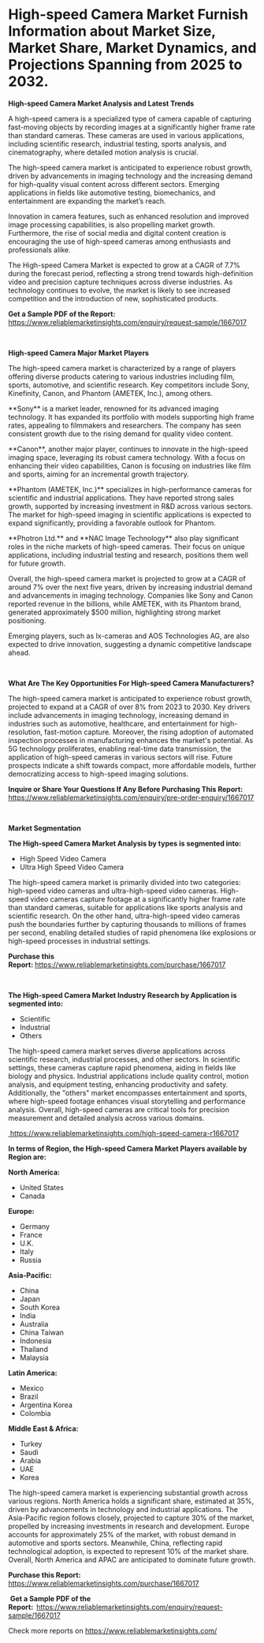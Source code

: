 <p><h1>High-speed Camera Market Furnish Information about Market Size, Market Share, Market Dynamics, and Projections Spanning from 2025 to 2032.</h1></p><p><strong>High-speed Camera Market Analysis and Latest Trends</strong></p>
<p><p>A high-speed camera is a specialized type of camera capable of capturing fast-moving objects by recording images at a significantly higher frame rate than standard cameras. These cameras are used in various applications, including scientific research, industrial testing, sports analysis, and cinematography, where detailed motion analysis is crucial. </p><p>The high-speed camera market is anticipated to experience robust growth, driven by advancements in imaging technology and the increasing demand for high-quality visual content across different sectors. Emerging applications in fields like automotive testing, biomechanics, and entertainment are expanding the market’s reach. </p><p>Innovation in camera features, such as enhanced resolution and improved image processing capabilities, is also propelling market growth. Furthermore, the rise of social media and digital content creation is encouraging the use of high-speed cameras among enthusiasts and professionals alike. </p><p>The High-speed Camera Market is expected to grow at a CAGR of 7.7% during the forecast period, reflecting a strong trend towards high-definition video and precision capture techniques across diverse industries. As technology continues to evolve, the market is likely to see increased competition and the introduction of new, sophisticated products.</p></p>
<p><strong>Get a Sample PDF of the Report:&nbsp;</strong> <a href="https://www.reliablemarketinsights.com/enquiry/request-sample/1667017?utm_campaign=2176&utm_medium=2&utm_source=Github&utm_content=ia&utm_term=10022025&utm_id=high-speed-camera">https://www.reliablemarketinsights.com/enquiry/request-sample/1667017</a></p>
<p>&nbsp;</p>
<p><strong>High-speed Camera Major Market Players</strong></p>
<p><p>The high-speed camera market is characterized by a range of players offering diverse products catering to various industries including film, sports, automotive, and scientific research. Key competitors include Sony, Kinefinity, Canon, and Phantom (AMETEK, Inc.), among others.</p><p>**Sony** is a market leader, renowned for its advanced imaging technology. It has expanded its portfolio with models supporting high frame rates, appealing to filmmakers and researchers. The company has seen consistent growth due to the rising demand for quality video content.</p><p>**Canon**, another major player, continues to innovate in the high-speed imaging space, leveraging its robust camera technology. With a focus on enhancing their video capabilities, Canon is focusing on industries like film and sports, aiming for an incremental growth trajectory.</p><p>**Phantom (AMETEK, Inc.)** specializes in high-performance cameras for scientific and industrial applications. They have reported strong sales growth, supported by increasing investment in R&D across various sectors. The market for high-speed imaging in scientific applications is expected to expand significantly, providing a favorable outlook for Phantom.</p><p>**Photron Ltd.** and **NAC Image Technology** also play significant roles in the niche markets of high-speed cameras. Their focus on unique applications, including industrial testing and research, positions them well for future growth.</p><p>Overall, the high-speed camera market is projected to grow at a CAGR of around 7% over the next five years, driven by increasing industrial demand and advancements in imaging technology. Companies like Sony and Canon reported revenue in the billions, while AMETEK, with its Phantom brand, generated approximately $500 million, highlighting strong market positioning.</p><p>Emerging players, such as Ix-cameras and AOS Technologies AG, are also expected to drive innovation, suggesting a dynamic competitive landscape ahead.</p></p>
<p>&nbsp;</p>
<p><strong>What Are The Key Opportunities For High-speed Camera Manufacturers?</strong></p>
<p><p>The high-speed camera market is anticipated to experience robust growth, projected to expand at a CAGR of over 8% from 2023 to 2030. Key drivers include advancements in imaging technology, increasing demand in industries such as automotive, healthcare, and entertainment for high-resolution, fast-motion capture. Moreover, the rising adoption of automated inspection processes in manufacturing enhances the market's potential. As 5G technology proliferates, enabling real-time data transmission, the application of high-speed cameras in various sectors will rise. Future prospects indicate a shift towards compact, more affordable models, further democratizing access to high-speed imaging solutions.</p></p>
<p><strong>Inquire or Share Your Questions If Any Before Purchasing This Report:</strong> <a href="https://www.reliablemarketinsights.com/enquiry/pre-order-enquiry/1667017?utm_campaign=2176&utm_medium=2&utm_source=Github&utm_content=ia&utm_term=10022025&utm_id=high-speed-camera">https://www.reliablemarketinsights.com/enquiry/pre-order-enquiry/1667017</a></p>
<p>&nbsp;</p>
<p><strong>Market Segmentation</strong></p>
<p><strong>The High-speed Camera Market Analysis by types is segmented into:</strong></p>
<p><ul><li>High Speed Video Camera</li><li>Ultra High Speed Video Camera</li></ul></p>
<p><p>The high-speed camera market is primarily divided into two categories: high-speed video cameras and ultra-high-speed video cameras. High-speed video cameras capture footage at a significantly higher frame rate than standard cameras, suitable for applications like sports analysis and scientific research. On the other hand, ultra-high-speed video cameras push the boundaries further by capturing thousands to millions of frames per second, enabling detailed studies of rapid phenomena like explosions or high-speed processes in industrial settings.</p></p>
<p><strong>Purchase this Report:&nbsp;</strong><a href="https://www.reliablemarketinsights.com/purchase/1667017?utm_campaign=2176&utm_medium=2&utm_source=Github&utm_content=ia&utm_term=10022025&utm_id=high-speed-camera">https://www.reliablemarketinsights.com/purchase/1667017</a></p>
<p>&nbsp;</p>
<p><strong>The High-speed Camera Market Industry Research by Application is segmented into:</strong></p>
<p><ul><li>Scientific</li><li>Industrial</li><li>Others</li></ul></p>
<p><p>The high-speed camera market serves diverse applications across scientific research, industrial processes, and other sectors. In scientific settings, these cameras capture rapid phenomena, aiding in fields like biology and physics. Industrial applications include quality control, motion analysis, and equipment testing, enhancing productivity and safety. Additionally, the "others" market encompasses entertainment and sports, where high-speed footage enhances visual storytelling and performance analysis. Overall, high-speed cameras are critical tools for precision measurement and detailed analysis across various domains.</p></p>
<p><a href="https://www.reliablemarketinsights.com/high-speed-camera-r1667017?utm_campaign=2176&utm_medium=2&utm_source=Github&utm_content=ia&utm_term=10022025&utm_id=high-speed-camera">&nbsp;https://www.reliablemarketinsights.com/high-speed-camera-r1667017</a></p>
<p><strong>In terms of Region, the High-speed Camera Market Players available by Region are:</strong></p>
<p>
    <p> <strong> North America: </strong>
        <ul>
            <li>United States</li>
            <li>Canada</li>
        </ul>
        </p> 
    <p> <strong> Europe: </strong>
        <ul>
            <li>Germany</li>
            <li>France</li>
            <li>U.K.</li>
            <li>Italy</li>
            <li>Russia</li>
        </ul>
        </p> 
    <p> <strong> Asia-Pacific: </strong>
        <ul>
            <li>China</li>
            <li>Japan</li>
            <li>South Korea</li>
            <li>India</li>
            <li>Australia</li>
            <li>China Taiwan</li>
            <li>Indonesia</li>
            <li>Thailand</li>
            <li>Malaysia</li>
        </ul>
        </p> 
    <p> <strong> Latin America: </strong>
        <ul>
            <li>Mexico</li>
            <li>Brazil</li>
            <li>Argentina Korea</li>
            <li>Colombia</li>
        </ul>
        </p> 
    <p> <strong> Middle East & Africa: </strong>
        <ul>
            <li>Turkey</li>
            <li>Saudi</li>
            <li>Arabia</li>
            <li>UAE</li>
            <li>Korea</li>
        </ul>
    </p>
    </p>
<p><p>The high-speed camera market is experiencing substantial growth across various regions. North America holds a significant share, estimated at 35%, driven by advancements in technology and industrial applications. The Asia-Pacific region follows closely, projected to capture 30% of the market, propelled by increasing investments in research and development. Europe accounts for approximately 25% of the market, with robust demand in automotive and sports sectors. Meanwhile, China, reflecting rapid technological adoption, is expected to represent 10% of the market share. Overall, North America and APAC are anticipated to dominate future growth.</p></p>
<p><strong>Purchase this Report: </strong><a href="https://www.reliablemarketinsights.com/purchase/1667017?utm_campaign=2176&utm_medium=2&utm_source=Github&utm_content=ia&utm_term=10022025&utm_id=high-speed-camera">https://www.reliablemarketinsights.com/purchase/1667017</a></p>
<p>&nbsp;<strong>Get a Sample PDF of the Report:&nbsp;&nbsp;</strong><a href="https://www.reliablemarketinsights.com/enquiry/request-sample/1667017?utm_campaign=2176&utm_medium=2&utm_source=Github&utm_content=ia&utm_term=10022025&utm_id=high-speed-camera">https://www.reliablemarketinsights.com/enquiry/request-sample/1667017</a></p>
<p><strong></strong></p>
<p>Check more reports on <a href="https://www.reliablemarketinsights.com/?utm_campaign=2176&utm_medium=2&utm_source=Github&utm_content=ia&utm_term=10022025&utm_id=high-speed-camera">https://www.reliablemarketinsights.com/</a></p>